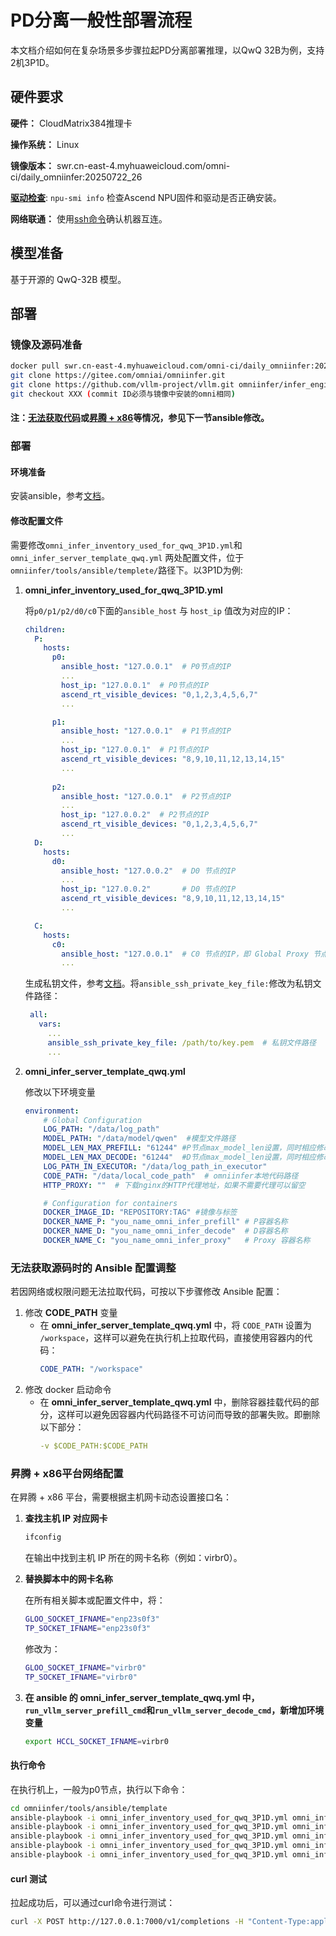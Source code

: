 # PD分离一般性部署流程

本文档介绍如何在复杂场景多步骤拉起PD分离部署推理，以QwQ 32B为例，支持2机3P1D。

## 硬件要求

**硬件：** CloudMatrix384推理卡

**操作系统：** Linux

**镜像版本：** swr.cn-east-4.myhuaweicloud.com/omni-ci/daily_omniinfer:20250722_26

[**驱动检查**](https://gitee.com/omniai/omniinfer/blob/master/docs/omni_infer_installation_guide.md#ascend-npu%E5%9B%BA%E4%BB%B6%E5%92%8C%E9%A9%B1%E5%8A%A8%E6%A3%80%E6%9F%A5): `npu-smi info` 检查Ascend NPU固件和驱动是否正确安装。

**网络联通：** 使用[ssh命令](https://gitee.com/omniai/omniinfer/blob/master/docs/omni_infer_installation_guide.md#%E7%BD%91%E7%BB%9C%E8%BF%9E%E9%80%9A%E6%80%A7%E6%A3%80%E6%9F%A5)确认机器互连。

## 模型准备

基于开源的 QwQ-32B 模型。

## 部署

### 镜像及源码准备

```bash
docker pull swr.cn-east-4.myhuaweicloud.com/omni-ci/daily_omniinfer:20250722_26
git clone https://gitee.com/omniai/omniinfer.git
git clone https://github.com/vllm-project/vllm.git omniinfer/infer_engines/vllm
git checkout XXX (commit ID必须与镜像中安装的omni相同)
```
#### 注：[**无法获取代码**](#无法获取源码时的-ansible-配置调整)或[**昇腾 + x86**](#昇腾--x86平台网络配置)等情况，参见下一节ansible修改。

### 部署

#### 环境准备

安装ansible，参考[文档](https://gitee.com/omniai/omniinfer/blob/master/docs/omni_infer_installation_guide.md#%E7%8E%AF%E5%A2%83%E5%87%86%E5%A4%87-1)。

#### 修改配置文件

需要修改`omni_infer_inventory_used_for_qwq_3P1D.yml`和 `omni_infer_server_template_qwq.yml` 两处配置文件，位于`omniinfer/tools/ansible/templete/`路径下。以3P1D为例:

1. **omni_infer_inventory_used_for_qwq_3P1D.yml**

   将`p0/p1/p2/d0/c0`下面的`ansible_host` 与 `host_ip` 值改为对应的IP：

   ```YAML
   children:
     P:
       hosts:
         p0:
           ansible_host: "127.0.0.1"  # P0节点的IP
           ...
           host_ip: "127.0.0.1"  # P0节点的IP
           ascend_rt_visible_devices: "0,1,2,3,4,5,6,7"
           ...

         p1:
           ansible_host: "127.0.0.1"  # P1节点的IP
           ...
           host_ip: "127.0.0.1"  # P1节点的IP
           ascend_rt_visible_devices: "8,9,10,11,12,13,14,15"
           ...
           
         p2:
           ansible_host: "127.0.0.1"  # P2节点的IP
           ...
           host_ip: "127.0.0.2"  # P2节点的IP
           ascend_rt_visible_devices: "0,1,2,3,4,5,6,7"
           ...
     D:
       hosts:
         d0:
           ansible_host: "127.0.0.2"  # D0 节点的IP
           ...
           host_ip: "127.0.0.2"       # D0 节点的IP
           ascend_rt_visible_devices: "8,9,10,11,12,13,14,15"
           ...

     C:
       hosts:
         c0:
           ansible_host: "127.0.0.1"  # C0 节点的IP，即 Global Proxy 节点
           ...

   ```

   生成私钥文件，参考[文档](https://gitee.com/omniai/omniinfer/blob/master/tools/ansible/README.md#%E5%AF%86%E9%92%A5%E6%96%87%E4%BB%B6%E7%9A%84%E5%87%86%E5%A4%87)。将`ansible_ssh_private_key_file:`修改为私钥文件路径：

   ```YAML
    all:
      vars:
        ...
        ansible_ssh_private_key_file: /path/to/key.pem  # 私钥文件路径
        ...
   ```

2. **omni_infer_server_template_qwq.yml**

    修改以下环境变量
    ```yaml
    environment:
        # Global Configuration
        LOG_PATH: "/data/log_path"
        MODEL_PATH: "/data/model/qwen"  #模型文件路径
        MODEL_LEN_MAX_PREFILL: "61244" #P节点max_model_len设置，同时相应修改`run_vllm_server_prefill_cmd`中的--max-num-batched-tokens, 要大于等于max_model_len
        MODEL_LEN_MAX_DECODE: "61244"  #D节点max_model_len设置，同时相应修改`run_vllm_server_decode_cmd`中的--max-num-batched-tokens, 要大于等于max_model_len
        LOG_PATH_IN_EXECUTOR: "/data/log_path_in_executor"
        CODE_PATH: "/data/local_code_path"  # omniinfer本地代码路径
        HTTP_PROXY: ""  # 下载nginx的HTTP代理地址，如果不需要代理可以留空

        # Configuration for containers
        DOCKER_IMAGE_ID: "REPOSITORY:TAG" #镜像与标签
        DOCKER_NAME_P: "you_name_omni_infer_prefill" # P容器名称
        DOCKER_NAME_D: "you_name_omni_infer_decode"  # D容器名称
        DOCKER_NAME_C: "you_name_omni_infer_proxy"   # Proxy 容器名称
    ```

### 无法获取源码时的 Ansible 配置调整
若因网络或权限问题无法拉取代码，可按以下步骤修改 Ansible 配置：

1. 修改 **CODE_PATH** 变量
    - 在 **omni_infer_server_template_qwq.yml** 中，将 `CODE_PATH` 设置为 `/workspace`，这样可以避免在执行机上拉取代码，直接使用容器内的代码：
      ```yaml
      CODE_PATH: "/workspace"
      ```
2. 修改 docker 启动命令
    - 在 **omni_infer_server_template_qwq.yml** 中，删除容器挂载代码的部分，这样可以避免因容器内代码路径不可访问而导致的部署失败。即删除以下部分：
      ```yaml
      -v $CODE_PATH:$CODE_PATH
      ```

### 昇腾 + x86平台网络配置
在昇腾 + x86 平台，需要根据主机网卡动态设置接口名：

1. **查找主机 IP 对应网卡**
    ```bash
    ifconfig
    ```
    在输出中找到主机 IP 所在的网卡名称（例如：virbr0）。

2. **替换脚本中的网卡名称**
   
   在所有相关脚本或配置文件中，将：
    ```bash
    GLOO_SOCKET_IFNAME="enp23s0f3"
    TP_SOCKET_IFNAME="enp23s0f3"
    ```
    修改为：
    ```bash
    GLOO_SOCKET_IFNAME="virbr0"
    TP_SOCKET_IFNAME="virbr0"
    ```
3. **在 ansible 的 **omni_infer_server_template_qwq.yml** 中，`run_vllm_server_prefill_cmd`和`run_vllm_server_decode_cmd`，新增加环境变量**
    ```bash
    export HCCL_SOCKET_IFNAME=virbr0
    ```
#### 执行命令

在执行机上，一般为p0节点，执行以下命令：
```bash
cd omniinfer/tools/ansible/template
ansible-playbook -i omni_infer_inventory_used_for_qwq_3P1D.yml omni_infer_server_template_qwq.yml  --tags clean_up
ansible-playbook -i omni_infer_inventory_used_for_qwq_3P1D.yml omni_infer_server_template_qwq.yml  --tags run_docker
ansible-playbook -i omni_infer_inventory_used_for_qwq_3P1D.yml omni_infer_server_template_qwq.yml  --tags ranktable
ansible-playbook -i omni_infer_inventory_used_for_qwq_3P1D.yml omni_infer_server_template_qwq.yml  --tags run_proxy
ansible-playbook -i omni_infer_inventory_used_for_qwq_3P1D.yml omni_infer_server_template_qwq.yml  --tags run_server
```

#### curl 测试

拉起成功后，可以通过curl命令进行测试：

```bash
curl -X POST http://127.0.0.1:7000/v1/completions -H "Content-Type:application/json" -d '{"model": "qwen","max_tokens":50,"prompt": "how are you?"}'
```

